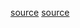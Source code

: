 [source](https://www.sitepoint.com/ruby-uses-memory/)
[source](https://www.schneems.com/2015/05/11/how-ruby-uses-memory.html)
